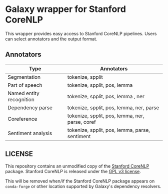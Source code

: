 # Galaxy wrapper for Stanford CoreNLP

This wrapper provides easy access to Stanford CoreNLP pipelines. Users can 
select annotators and the output format.

## Annotators

| Type | Annotators |
|---|---|
| Segmentation | tokenize, spplit |
| Part of speech | tokenize, spplit, pos, lemma |
| Named entity recognition | tokenize, spplit, pos, lemma , ner|
| Dependency parse | tokenize, spplit, pos, lemma, ner, parse |
| Coreference | tokenize, spplit, pos, lemma, ner, parse, coref |
| Sentiment analysis | tokenize, spplit, pos, lemma, parse, sentiment |


## LICENSE

This repository contains an unmodified copy of the 
[Stanford CoreNLP](https://stanfordnlp.github.io/CoreNLP/) package.  Stanford 
CoreNLP is released under the 
[GPL v3 license](https://raw.githubusercontent.com/stanfordnlp/CoreNLP/main/LICENSE.txt).

This will be removed when/if the Stanford CoreNLP package appears on `conda-forge`
or other location supported by Galaxy's dependency resolvers.
